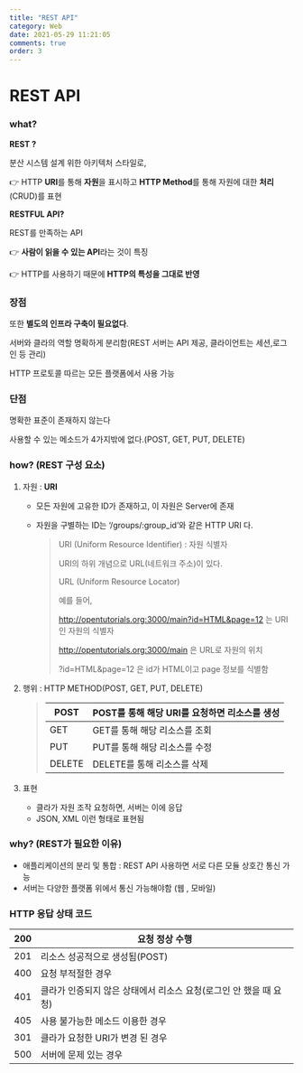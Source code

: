 ```yaml
---
title: "REST API"
category: Web
date: 2021-05-29 11:21:05
comments: true
order: 3
---
```




# REST API

### what?

**REST ?** 

분산 시스템 설계 위한 아키텍처 스타일로, 

👉 HTTP **URI**를 통해 **자원**을 표시하고 **HTTP Method**를 통해 자원에 대한 **처리**(CRUD)를 표현

**RESTFUL API?**

REST를 만족하는 API 

👉 **사람이 읽을 수 있는 API**라는 것이 특징

👉 HTTP를 사용하기 때문에 **HTTP의 특성을 그대로 반영**



### 장점

또한 **별도의 인프라 구축이 필요없다**.

서버와 클라의 역할 명확하게 분리함(REST 서버는 API 제공, 클라이언트는 세션,로그인 등 관리)

HTTP 프로토콜 따르는 모든 플랫폼에서 사용 가능



### 단점

명확한 표준이 존재하지 않는다

사용할 수 있는 메소드가 4가지밖에 없다.(POST, GET, PUT, DELETE)



### how? (REST 구성 요소)

1. 자원 : **URI**

   - 모든 자원에 고유한 ID가 존재하고, 이 자원은 Server에 존재

   - 자원을 구별하는 ID는 ‘/groups/:group_id’와 같은 HTTP URI 다.

     > URI (Uniform Resource Identifier) : 자원 식별자
     >
     > URI의 하위 개념으로 URL(네트워크 주소)이 있다.
     >
     > URL (Uniform Resource Locator)
     >
     > 예를 들어,
     >
     > http://opentutorials.org:3000/main?id=HTML&page=12 는 URI인 자원의 식별자
     >
     >  http://opentutorials.org:3000/main 은 URL로 자원의 위치
     >
     > ?id=HTML&page=12 은 id가 HTML이고 page 정보를 식별함

     

2. 행위 : HTTP METHOD(POST, GET, PUT, DELETE)

   >| POST   | POST를 통해 해당 URI를 요청하면 리소스를 생성 |
   >| ------ | --------------------------------------------- |
   >| GET    | GET를 통해 해당 리소스를 조회                 |
   >| PUT    | PUT를 통해 해당 리소스를 수정                 |
   >| DELETE | DELETE를 통해 리소스를 삭제                   |

3. 표현 

   - 클라가 자원 조작 요청하면, 서버는 이에 응답
   - JSON, XML 이런 형태로 표현됨



### why? (REST가 필요한 이유)

- 애플리케이션의 분리 및 통합 : REST API 사용하면 서로 다른 모듈 상호간 통신 가능
- 서버는 다양한 플랫폼 위에서 통신 가능해야함 (웹 , 모바일)



### HTTP 응답 상태 코드

| 200  | 요청 정상 수행                                               |
| ---- | ------------------------------------------------------------ |
| 201  | 리소스 성공적으로 생성됨(POST)                               |
| 400  | 요청 부적절한 경우                                           |
| 401  | 클라가 인증되지 않은 상태에서 리소스 요청(로그인 안 했을 때 요청) |
| 405  | 사용 불가능한 메소드 이용한 경우                             |
| 301  | 클라가 요청한 URI가 변경 된 경우                             |
| 500  | 서버에 문제 있는 경우                                        |

